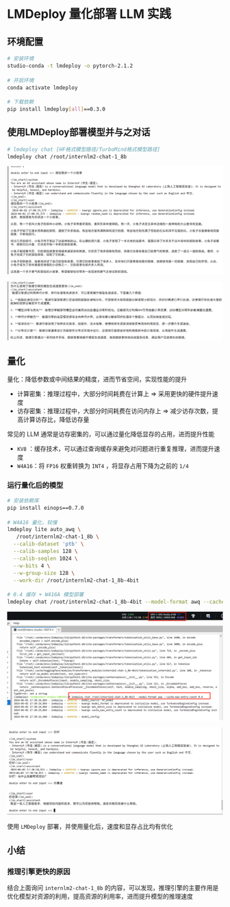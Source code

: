 #  LMDeploy 量化部署 LLM 实践

## 环境配置

```bash
# 安装环境
studio-conda -t lmdeploy -o pytorch-2.1.2

# 开启环境
conda activate lmdeploy

# 下载依赖
pip install lmdeploy[all]==0.3.0
```



## 使用LMDeploy部署模型并与之对话

```bash
# lmdeploy chat [HF格式模型路径/TurboMind格式模型路径]
lmdeploy chat /root/internlm2-chat-1_8b
```

![image-20240602171317735](https://github.com/la-gluha/InternStudio/blob/main/resource/img/lecture5/image-20240602171317735.png)

![image-20240602171325267](https://github.com/la-gluha/InternStudio/blob/main/resource/img/lecture5/image-20240602171325267.png)



## 量化

量化：降低参数或中间结果的精度，进而节省空间，实现性能的提升



- 计算密集：推理过程中，大部分时间耗费在计算上 => 采用更快的硬件提升速度
- 访存密集：推理过程中，大部分时间耗费在访问内存上 => 减少访存次数，提高计算访存比，降低访存量

常见的 LLM 通常是访存密集的，可以通过量化降低显存的占用，进而提升性能



- `KV8` ：缓存技术，可以通过查询缓存来避免对问题进行重复推理，进而提升速度
- `W4A16`：将 `FP16` 权重转换为 `INT4` ，将显存占用下降为之前的 `1/4`



### 运行量化后的模型

```bash
# 安装依赖库
pip install einops==0.7.0

# W4A16 量化，较慢
lmdeploy lite auto_awq \
   /root/internlm2-chat-1_8b \
  --calib-dataset 'ptb' \
  --calib-samples 128 \
  --calib-seqlen 1024 \
  --w-bits 4 \
  --w-group-size 128 \
  --work-dir /root/internlm2-chat-1_8b-4bit

# 0.4 缓存 + W416A 模型部署
lmdeploy chat /root/internlm2-chat-1_8b-4bit --model-format awq --cache-max-entry-count 0.4
```

![image-20240602173851537](https://github.com/la-gluha/InternStudio/blob/main/resource/img/lecture5/image-20240602173851537.png)

![image-20240602173914511](https://github.com/la-gluha/InternStudio/blob/main/resource/img/lecture5/image-20240602173914511.png)

使用 `LMDeploy` 部署，并使用量化后，速度和显存占比均有优化



## 小结

### 推理引擎更快的原因

结合上面询问 `internlm2-chat-1_8b` 的内容，可以发现，推理引擎的主要作用是优化模型对资源的利用，提高资源的利用率，进而提升模型的推理速度